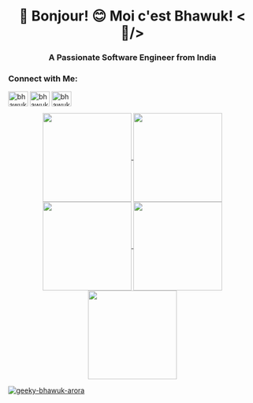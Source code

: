 <h1 align="center">💫 Bonjour! 😊 Moi c'est Bhawuk! <🤠/></h1>
<h3 align="center">A Passionate Software Engineer from India</h3>

<h3 align="left">Connect with Me:</h3>
<p align="left">
<a href="https://twitter.com/bhawukarora" target="blank"><img align="center" src="https://raw.githubusercontent.com/rahuldkjain/github-profile-readme-generator/master/src/images/icons/Social/twitter.svg" alt="bhawukarora" height="30" width="40" /></a>
<a href="https://linkedin.com/in/bhawuk-arora" target="blank"><img align="center" src="https://raw.githubusercontent.com/rahuldkjain/github-profile-readme-generator/master/src/images/icons/Social/linked-in-alt.svg" alt="bhawuk-arora" height="30" width="40" /></a>
<a href="https://instagram.com/bhawuk_arora" target="blank"><img align="center" src="https://raw.githubusercontent.com/rahuldkjain/github-profile-readme-generator/master/src/images/icons/Social/instagram.svg" alt="bhawuk_arora" height="30" width="40" /></a>
  
<div align="center">
<a href="https://github.com/ali-bouali">
<img align="center" src="http://github-profile-summary-cards.vercel.app/api/cards/stats?username=geeky-bhawuk-arora&theme=2077" height="180em" />
<img align="center" src="http://github-profile-summary-cards.vercel.app/api/cards/most-commit-language?username=geeky-bhawuk-arora&theme=2077" height="180em" />
<img align="center" src="http://github-profile-summary-cards.vercel.app/api/cards/repos-per-language?username=geeky-bhawuk-arora&theme=2077" height="180em" />
<img align="center" src="http://github-profile-summary-cards.vercel.app/api/cards/productive-time?username=geeky-bhawuk-arora&theme=2077" height="180em" />
<img align="center" src="http://github-profile-summary-cards.vercel.app/api/cards/profile-details?username=geeky-bhawuk-arora&theme=2077" height="180em" />
</div>

<p align="left"> <img src="https://komarev.com/ghpvc/?username=geeky-bhawuk-arora&label=Profile%20views&color=0e75b6&style=flat" alt="geeky-bhawuk-arora" /> </p>


